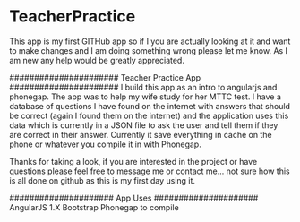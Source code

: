 # TeacherPractice
This app is my first GITHub app so if I you are actually looking at it and want to make changes and I am doing something 
wrong please let me know. As I am new any help would be greatly appreciated.

######################
Teacher Practice App
######################
I build this app as an intro to angularjs and phonegap. The app was to help my wife study for her MTTC test.
I have a database of questions I have found on the internet with answers that should be correct (again I found them on the 
internet) and the application uses this data which is currently in a JSON file to ask the user and tell them if they are 
correct in their answer. Currently it save everything in cache on the phone or whatever you compile it in with Phonegap.

Thanks for taking a look, if you are interested in the project or have questions please feel free to message me or contact
me... not sure how this is all done on github as this is my first day using it.

#####################
App Uses
#####################
AngularJS 1.X
Bootstrap
Phonegap to compile
